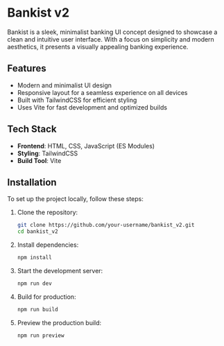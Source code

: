 # Bankist v2

Bankist is a sleek, minimalist banking UI concept designed to showcase a clean and intuitive user interface. With a focus on simplicity and modern aesthetics, it presents a visually appealing banking experience.

## Features
- Modern and minimalist UI design
- Responsive layout for a seamless experience on all devices
- Built with TailwindCSS for efficient styling
- Uses Vite for fast development and optimized builds

## Tech Stack
- **Frontend**: HTML, CSS, JavaScript (ES Modules)
- **Styling**: TailwindCSS
- **Build Tool**: Vite

## Installation

To set up the project locally, follow these steps:

1. Clone the repository:
   ```sh
   git clone https://github.com/your-username/bankist_v2.git
   cd bankist_v2
   ```

2. Install dependencies:
   ```sh
   npm install
   ```

3. Start the development server:
   ```sh
   npm run dev
   ```

4. Build for production:
   ```sh
   npm run build
   ```

5. Preview the production build:
   ```sh
   npm run preview
   ```
